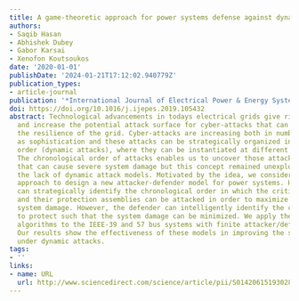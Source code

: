 ```yaml
---
title: A game-theoretic approach for power systems defense against dynamic cyber-attacks
authors:
- Saqib Hasan
- Abhishek Dubey
- Gabor Karsai
- Xenofon Koutsoukos
date: '2020-01-01'
publishDate: '2024-01-21T17:12:02.940779Z'
publication_types:
- article-journal
publication: '*International Journal of Electrical Power & Energy Systems*'
doi: https://doi.org/10.1016/j.ijepes.2019.105432
abstract: Technological advancements in todays electrical grids give rise to new vulnerabilities
  and increase the potential attack surface for cyber-attacks that can severely affect
  the resilience of the grid. Cyber-attacks are increasing both in number as well
  as sophistication and these attacks can be strategically organized in chronological
  order (dynamic attacks), where they can be instantiated at different time instants.
  The chronological order of attacks enables us to uncover those attack combinations
  that can cause severe system damage but this concept remained unexplored due to
  the lack of dynamic attack models. Motivated by the idea, we consider a game-theoretic
  approach to design a new attacker-defender model for power systems. Here, the attacker
  can strategically identify the chronological order in which the critical substations
  and their protection assemblies can be attacked in order to maximize the overall
  system damage. However, the defender can intelligently identify the critical substations
  to protect such that the system damage can be minimized. We apply the developed
  algorithms to the IEEE-39 and 57 bus systems with finite attacker/defender budgets.
  Our results show the effectiveness of these models in improving the system resilience
  under dynamic attacks.
tags:
- ''
links:
- name: URL
  url: http://www.sciencedirect.com/science/article/pii/S0142061519302807
---
```

